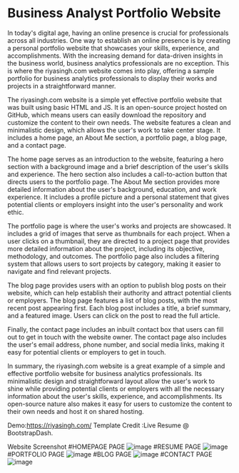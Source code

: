 # Business Analyst Portfolio Website
In today's digital age, having an online presence is crucial for professionals across all industries. One way to establish an online presence is by creating a personal portfolio website that showcases your skills, experience, and accomplishments. With the increasing demand for data-driven insights in the business world, business analytics professionals are no exception. This is where the riyasingh.com website comes into play, offering a sample portfolio for business analytics professionals to display their works and projects in a straightforward manner.

The riyasingh.com website is a simple yet effective portfolio website that was built using basic HTML and JS. It is an open-source project hosted on GitHub, which means users can easily download the repository and customize the content to their own needs. The website features a clean and minimalistic design, which allows the user's work to take center stage. It includes a home page, an About Me section, a portfolio page, a blog page, and a contact page.

The home page serves as an introduction to the website, featuring a hero section with a background image and a brief description of the user's skills and experience. The hero section also includes a call-to-action button that directs users to the portfolio page. The About Me section provides more detailed information about the user's background, education, and work experience. It includes a profile picture and a personal statement that gives potential clients or employers insight into the user's personality and work ethic.

The portfolio page is where the user's works and projects are showcased. It includes a grid of images that serve as thumbnails for each project. When a user clicks on a thumbnail, they are directed to a project page that provides more detailed information about the project, including its objective, methodology, and outcomes. The portfolio page also includes a filtering system that allows users to sort projects by category, making it easier to navigate and find relevant projects.

The blog page provides users with an option to publish blog posts on their website, which can help establish their authority and attract potential clients or employers. The blog page features a list of blog posts, with the most recent post appearing first. Each blog post includes a title, a brief summary, and a featured image. Users can click on the post to read the full article.

Finally, the contact page includes an inbuilt contact box that users can fill out to get in touch with the website owner. The contact page also includes the user's email address, phone number, and social media links, making it easy for potential clients or employers to get in touch.

In summary, the riyasingh.com website is a great example of a simple and effective portfolio website for business analytics professionals. Its minimalistic design and straightforward layout allow the user's work to shine while providing potential clients or employers with all the necessary information about the user's skills, experience, and accomplishments. Its open-source nature also makes it easy for users to customize the content to their own needs and host it on shared hosting.

Demo:https://riyasingh.com/
Template Credit :Live Resume @ BootstrapDash.

Website Screenshot 
#HOMEPAGE PAGE
![image](https://github.com/Singhriya050/Riya-BA-Portfolio/assets/96283346/67b52545-23f8-4f01-b5ba-258ea4503a14)
#RESUME PAGE
![image](https://github.com/Singhriya050/Riya-BA-Portfolio/assets/96283346/06df1783-d130-43ad-8672-17e74780d2c2)
#PORTFOLIO PAGE
![image](https://github.com/Singhriya050/Riya-BA-Portfolio/assets/96283346/5962c28c-2d4e-4e6c-8c9d-59f4db81796f)
#BLOG PAGE
![image](https://github.com/Singhriya050/Riya-BA-Portfolio/assets/96283346/87ef9977-ae67-43e8-881e-14d20d04f411)
#CONTACT PAGE
![image](https://github.com/Singhriya050/Riya-BA-Portfolio/assets/96283346/6f6fa6fa-2c34-4691-aeda-7254d20d1ba1)
